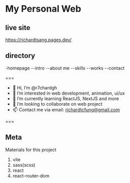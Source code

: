 #   My Personal Web

## live site
https://richardtsang.pages.dev/

##  directory
-homepage
--intro
--about me
--skills
--works
--contact

===
- 👋 Hi, I’m @r7chardgh
- 👀 I’m interested in web development, animation, ui/ux
- 🌱 I’m currently learning ReactJS, NextJS and more
- 💞️ I’m looking to collaborate on web project
- 📫 Contact me via email: richardtcfung@gmail.com

===
##   Meta
Materials for this project
1. vite
2. sass(scss)
3. react
4. react-router-dom
